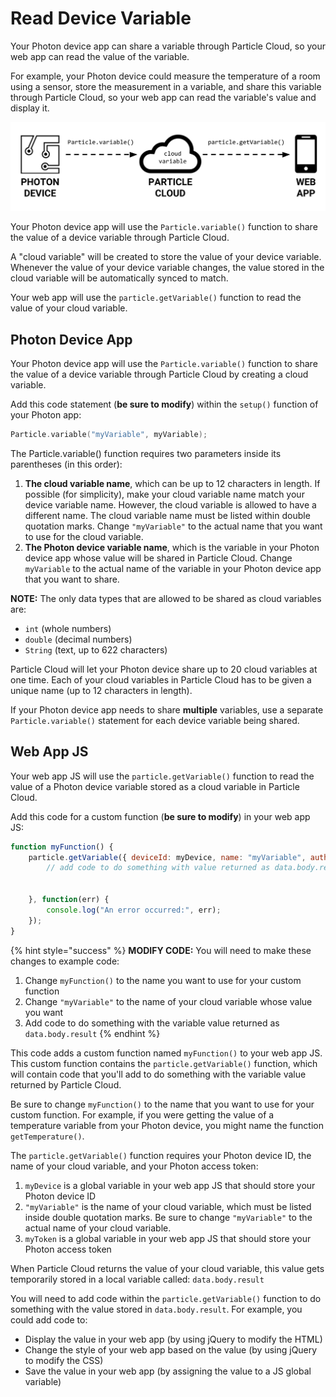# Read Device Variable

Your Photon device app can share a variable through Particle Cloud, so your web app can read the value of the variable.

For example, your Photon device could measure the temperature of a room using a sensor, store the measurement in a variable, and share this variable through Particle Cloud, so your web app can read the variable's value and display it.

![](../../.gitbook/assets/particle-cloud-variable.png)

Your Photon device app will use the `Particle.variable()` function to share the value of a device variable through Particle Cloud.

A "cloud variable" will be created to store the value of your device variable. Whenever the value of your device variable changes, the value stored in the cloud variable will be automatically synced to match.

Your web app will use the `particle.getVariable()` function to read the value of your cloud variable.

## Photon Device App

Your Photon device app will use the `Particle.variable()` function to share the value of a device variable through Particle Cloud by creating a cloud variable.

Add this code statement \(**be sure to modify**\) within the `setup()` function of your Photon app:

```cpp
Particle.variable("myVariable", myVariable);
```

The Particle.variable\(\) function requires two parameters inside its parentheses \(in this order\):

1. **The cloud variable name**, which can be up to 12 characters in length. If possible \(for simplicity\), make your cloud variable name match your device variable name. However, the cloud variable is allowed to have a different name. The cloud variable name must be listed within double quotation marks. Change `"myVariable"` to the actual name that you want to use for the cloud variable.
2. **The Photon device variable name**, which is the variable in your Photon device app whose value will be shared in Particle Cloud. Change `myVariable` to the actual name of the variable in your Photon device app that you want to share.

**NOTE:** The only data types that are allowed to be shared as cloud variables are:

* `int` \(whole numbers\)
* `double` \(decimal numbers\)
* `String` \(text, up to 622 characters\)

Particle Cloud will let your Photon device share up to 20 cloud variables at one time. Each of your cloud variables in Particle Cloud has to be given a unique name \(up to 12 characters in length\).

If your Photon device app needs to share **multiple** variables, use a separate `Particle.variable()` statement for each device variable being shared.

## Web App JS

Your web app JS will use the `particle.getVariable()` function to read the value of a Photon device variable stored as a cloud variable in Particle Cloud.

Add this code for a custom function \(**be sure to modify**\) in your web app JS:

```javascript
function myFunction() {
    particle.getVariable({ deviceId: myDevice, name: "myVariable", auth: myToken }).then(function(data) {
        // add code to do something with value returned as data.body.result
        
        
    }, function(err) {
        console.log("An error occurred:", err);
    });
}
```

{% hint style="success" %}
**MODIFY CODE:**  You will need to make these changes to example code:

1. Change `myFunction()` to the name you want to use for your custom function
2. Change `"myVariable"` to the name of your cloud variable whose value you want
3. Add code to do something with the variable value returned as `data.body.result`
{% endhint %}

This code adds a custom function named `myFunction()` to your web app JS.  This custom function contains the `particle.getVariable()` function, which will contain code that you'll add to do something with the variable value returned by Particle Cloud.

Be sure to change `myFunction()` to the name that you want to use for your custom function.  For example, if you were getting the value of a temperature variable from your Photon device, you might name the function `getTemperature()`.

The `particle.getVariable()` function requires your Photon device ID, the name of your cloud variable, and your Photon access token:

1. `myDevice` is a global variable in your web app JS that should store your Photon device ID
2. `"myVariable"` is the name of your cloud variable, which must be listed inside double quotation marks. Be sure to change `"myVariable"` to the actual name of your cloud variable.
3. `myToken` is a global variable in your web app JS that should store your Photon access token

When Particle Cloud returns the value of your cloud variable, this value gets temporarily stored in a local variable called: `data.body.result`

You will need to add code within the `particle.getVariable()` function to do something with the value stored in `data.body.result`. For example, you could add code to:

* Display the value in your web app \(by using jQuery to modify the HTML\)
* Change the style of your web app based on the value \(by using jQuery to modify the CSS\)
* Save the value in your web app \(by assigning the value to a JS global variable\)




